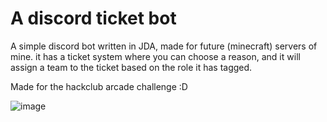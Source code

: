 
# A discord ticket bot

A simple discord bot written in JDA, made for future (minecraft) servers of mine.
it has a ticket system where you can choose a reason, and it will assign a team to the ticket based on the role it has tagged.

Made for the hackclub arcade challenge :D


![image](https://github.com/user-attachments/assets/b8581132-c224-4328-8894-1d3e133d28bd)
